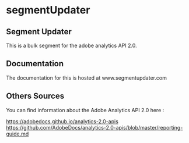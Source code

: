 # segmentUpdater
<h2> Segment Updater </h2>

This is a bulk segment for the adobe analytics API 2.0.

<h2> Documentation </h2>
The documentation for this is hosted at www.segmentupdater.com

<h2>Others Sources</h2>
You can find information about the Adobe Analytics API 2.0 here :

https://adobedocs.github.io/analytics-2.0-apis
https://github.com/AdobeDocs/analytics-2.0-apis/blob/master/reporting-guide.md
